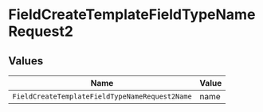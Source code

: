 # FieldCreateTemplateFieldTypeNameRequest2


## Values

| Name                                           | Value                                          |
| ---------------------------------------------- | ---------------------------------------------- |
| `FieldCreateTemplateFieldTypeNameRequest2Name` | name                                           |